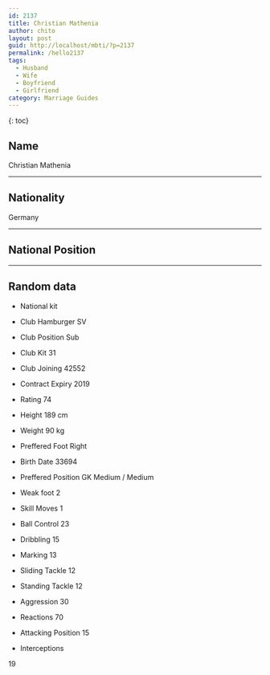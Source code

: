 ```yaml
---
id: 2137
title: Christian Mathenia
author: chito
layout: post
guid: http://localhost/mbti/?p=2137
permalink: /hello2137
tags:
  - Husband
  - Wife
  - Boyfriend
  - Girlfriend
category: Marriage Guides
---
```



{: toc}


## Name  
Christian Mathenia 

* * *

## Nationality  
Germany 

* * *

## National Position 

* * *

## Random data 

  * National kit 
  * Club 
Hamburger SV 

  * Club Position 
Sub 

  * Club Kit 
31 

  * Club Joining 
42552 

  * Contract Expiry 
2019 

  * Rating 
74 

  * Height 
189 cm 

  * Weight 
90 kg 

  * Preffered Foot 
Right 

  * Birth Date 
33694 

  * Preffered Position 
GK Medium / Medium 

  * Weak foot 
2 

  * Skill Moves 
1 

  * Ball Control 
23 

  * Dribbling 
15 

  * Marking 
13 

  * Sliding Tackle 
12 

  * Standing Tackle 
12 

  * Aggression 
30 

  * Reactions 
70 

  * Attacking Position 
15 

  * Interceptions 

19</ul>